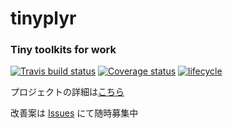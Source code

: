 # **tinyplyr**

### Tiny toolkits for work
[![Travis build status](<https://travis-ci.org/smxshxishxad/tinyplyr.svg?branch=master>)](<https://travis-ci.org/smxshxishxad/tinyplyr>)
[![Coverage status](https://codecov.io/gh/smxshxishxad/tinyplyr/branch/master/graph/badge.svg)](https://codecov.io/github/smxshxishxad/tinyplyr?branch=master)
[![lifecycle](https://img.shields.io/badge/lifecycle-experimental-orange.svg)](https://www.tidyverse.org/lifecycle/#experimental)

プロジェクトの詳細は[こちら](https://github.com/smxshxishxad/tinyplyr/blob/master/tinyplyr.org)

改善案は [Issues](https://github.com/smxshxishxad/tinyplyr/issues) にて随時募集中

